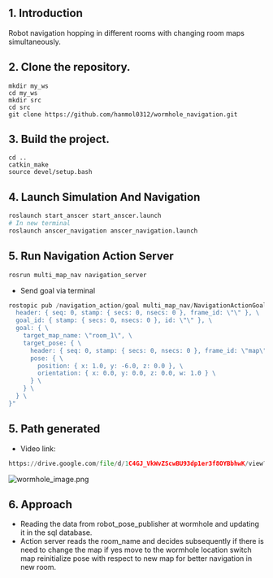 ## 1. Introduction

Robot navigation hopping in different rooms with changing room maps simultaneously. 

## 2. Clone the repository.

```
mkdir my_ws
cd my_ws
mkdir src
cd src
git clone https://github.com/hanmol0312/wormhole_navigation.git

```

## 3. Build the project.

```
cd ..
catkin_make
source devel/setup.bash
```

## 4. Launch Simulation And Navigation

```python
roslaunch start_anscer start_anscer.launch
# In new terminal
roslaunch anscer_navigation anscer_navigation.launch

```

## 5. Run Navigation Action Server

```python
rosrun multi_map_nav navigation_server 
```

- Send goal via terminal

```python
rostopic pub /navigation_action/goal multi_map_nav/NavigationActionGoal "{ \
  header: { seq: 0, stamp: { secs: 0, nsecs: 0 }, frame_id: \"\" }, \
  goal_id: { stamp: { secs: 0, nsecs: 0 }, id: \"\" }, \
  goal: { \
    target_map_name: \"room_1\", \
    target_pose: { \
      header: { seq: 0, stamp: { secs: 0, nsecs: 0 }, frame_id: \"map\" }, \
      pose: { \
        position: { x: 1.0, y: -6.0, z: 0.0 }, \
        orientation: { x: 0.0, y: 0.0, z: 0.0, w: 1.0 } \
      } \
    } \
  } \
}"

```

## 5. Path generated

- Video link:

```python
https://drive.google.com/file/d/1C4GJ_VkWvZScwBU93dp1er3f8OYBbhwK/view?usp=drive_link
```

![wormhole_image.png](attachment:bd159cc2-0a97-4e4c-9365-0795ec84a919:wormhole_image.png)

## 6. Approach

- Reading the data from robot_pose_publisher at wormhole and updating it in the sql database.
- Action server reads the room_name and decides subsequently if there is need to change the map if yes move to the wormhole location switch map reinitialize pose with respect to new map for better navigation in new room.